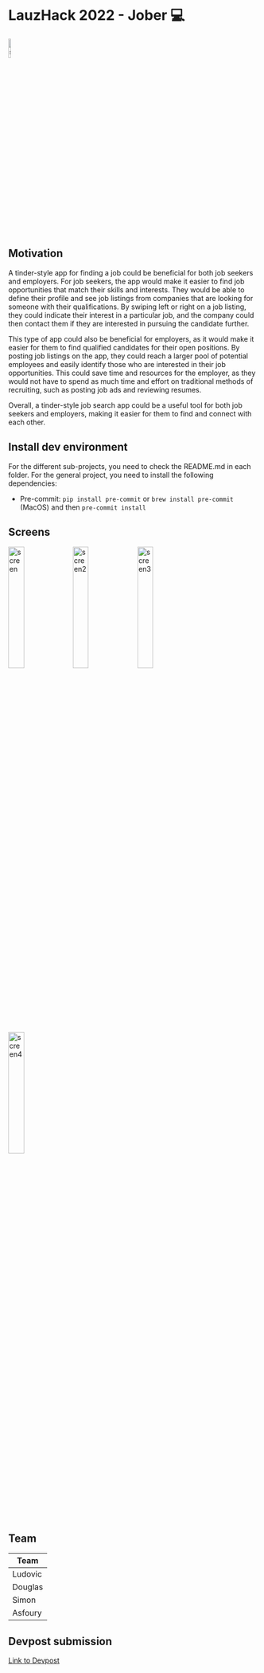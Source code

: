 # LauzHack 2022 - Jober 💻

<img src="https://user-images.githubusercontent.com/20269233/205486781-ae959009-0bbe-46e2-a912-b64f3e9dd1ba.jpeg" alt="screen" width="10%" />


## Motivation

A tinder-style app for finding a job could be beneficial for both job seekers and employers. For job seekers, the app would make it easier to find job opportunities that match their skills and interests. They would be able to define their profile and see job listings from companies that are looking for someone with their qualifications. By swiping left or right on a job listing, they could indicate their interest in a particular job, and the company could then contact them if they are interested in pursuing the candidate further.

This type of app could also be beneficial for employers, as it would make it easier for them to find qualified candidates for their open positions. By posting job listings on the app, they could reach a larger pool of potential employees and easily identify those who are interested in their job opportunities. This could save time and resources for the employer, as they would not have to spend as much time and effort on traditional methods of recruiting, such as posting job ads and reviewing resumes.

Overall, a tinder-style job search app could be a useful tool for both job seekers and employers, making it easier for them to find and connect with each other.


## Install dev environment
For the different sub-projects, you need to check the README.md in each folder. For the general project,
you need to install the following dependencies:

- Pre-commit: `pip install pre-commit` or `brew install pre-commit` (MacOS) and then `pre-commit install`


## Screens
<img src="https://user-images.githubusercontent.com/20269233/205486197-1a955c3d-9c51-4286-9dfd-c795c59547f4.jpeg" alt="screen" width="25%" />

<img src="https://user-images.githubusercontent.com/20269233/205486200-ad942da3-f238-4c59-be13-b138b40f23c3.jpeg" alt="screen2" width="25%" />

<img src="https://user-images.githubusercontent.com/20269233/205486202-bb2511e3-692d-4a50-bb8d-4f2d603ab6ee.jpeg" alt="screen3"  width="25%" />

<img src="https://user-images.githubusercontent.com/20269233/205486205-073f351f-a54f-4ba1-829e-980835222c4f.jpeg" alt="screen4" width="25%" />



## Team

| Team        |
| ----------- |
| Ludovic      |
| Douglas   |
| Simon   | 
| Asfoury   |


## Devpost submission

[Link to Devpost](https://devpost.com/software/jober-19oneh)


